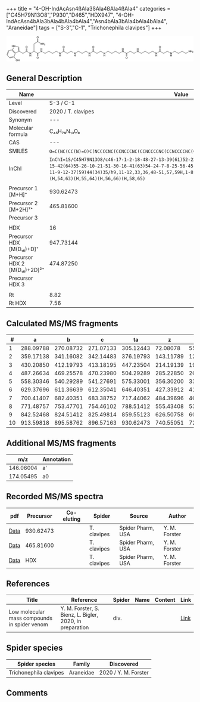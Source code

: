 +++
title = "4-OH-IndAcAsn4ßAla3ßAla4ßAla4ßAla4"
categories = ["C45H79N13O8","P930","D465","HDX947",
"4-OH-IndAcAsn4bAla3bAla4bAla4bAla4","Asn4bAla3bAla4bAla4bAla4",
"Araneidae"]
tags = ["S-3","C-1",
"Trichonephila clavipes"]
+++

![](/img/4-OH-IndAcAsn4bAla3bAla4bAla4bAla4.png)

## General Description

| Name                       | Value              |
|----------------------------|--------------------|
| Level                      | S-3 / C-1          |
| Discovered                 | 2020 / T. clavipes |
| Synonym                    | ---                |
| Molecular formula          | C₄₅H₇₉N₁₃O₈                   |
| CAS                        | ---                |
| SMILES | `O=C(NC(CC(N)=O)C(NCCCCNC(CCNCCCNC(CCNCCCCNC(CCNCCCCNC(CCNCCCCN)=O)=O)=O)=O)=O)CC1=CNC2=C1C(O)=CC=C2`  |
| InChI  | `InChI=1S/C45H79N13O8/c46-17-1-2-18-48-27-13-39(61)52-22-5-3-19-49-28-14-40(62)53-23-6-4-20-50-29-15-42(64)55-26-10-21-51-30-16-41(63)54-24-7-8-25-56-45(66)36(32-38(47)60)58-43(65)31-34-33-57-35-11-9-12-37(59)44(34)35/h9,11-12,33,36,48-51,57,59H,1-8,10,13-32,46H2,(H2,47,60)(H,52,61)(H,53,62)(H,54,63)(H,55,64)(H,56,66)(H,58,65)`  |
|                            |                    |
| Precursor 1 [M+H]⁺         | 930.62473                   |
| Precursor 2 [M+2H]²⁺       | 465.81600                   |
| Precursor 3                |                    |
|                            |                    |
| HDX                        | 16                   |
| Precursor HDX   [M(D₁₆)+D]⁺   | 947.73144                   |
| Precursor HDX 2 [M(D₁₆)+2D]²⁺ | 474.87250                   |
| Precursor HDX 3            |                    |
|                            |                    |
| Rt                         | 8.82                   |
| Rt HDX                     | 7.56                   |

## Calculated MS/MS fragments

| # | a         | b         | c         | ta        | z         | y         | tz        |
|---|-----------|-----------|-----------|-----------|-----------|-----------|-----------|
| 1 | 288.09788 | 270.08732 | 271.07133 | 305.12443 | 72.08078 | 55.05423 | 89.10732 |
| 2 | 359.17138 | 341.16082 | 342.14483 | 376.19793 | 143.11789 | 126.09134 | 160.14444 |
| 3 | 430.20850 | 412.19793 | 413.18195 | 447.23504 | 214.19139 | 197.16484 | 231.21794 |
| 4 | 487.26634 | 469.25578 | 470.23980 | 504.29289 | 285.22850 | 268.20195 | 302.25505 |
| 5 | 558.30346 | 540.29289 | 541.27691 | 575.33001 | 356.30200 | 339.27545 | 373.32855 |
| 6 | 629.37696 | 611.36639 | 612.35041 | 646.40351 | 427.33912 | 410.31257 | 444.36566 |
| 7 | 700.41407 | 682.40351 | 683.38752 | 717.44062 | 484.39696 | 467.37042 | 501.42351 |
| 8 | 771.48757 | 753.47701 | 754.46102 | 788.51412 | 555.43408 | 538.40753 | 572.46063 |
| 9 | 842.52468 | 824.51412 | 825.49814 | 859.55123 | 626.50758 | 609.48103 | 643.53413 |
| 10 | 913.59818 | 895.58762 | 896.57163 | 930.62473 | 740.55051 | 723.52396 | 757.57705 |

## Additional MS/MS fragments

| m/z | Annotation |
|-----|------------|
| 146.06004    | a'   |
| 174.05495    | a0   |

## Recorded MS/MS spectra

| pdf                                             | Precursor | Co-eluting | Spider      | Source                       | Author        |
|-------------------------------------------------|-----------|------------|-------------|------------------------------|---------------|
| [Data](/pdf/N-clavipes/930_4-OH-IndAcAsn4bAla3bAla4bAla4bAla4_Nc.pdf) | 930.62473 |           | T. clavipes | Spider Pharm, USA | Y. M. Forster |
| [Data](/pdf/N-clavipes/930_4-OH-IndAcAsn4bAla3bAla4bAla4bAla4_Nc_2.pdf) | 465.81600 |           | T. clavipes | Spider Pharm, USA | Y. M. Forster |
| [Data](/pdf/N-clavipes/930_4-OH-IndAcAsn4bAla3bAla4bAla4bAla4_Nc_HDX.pdf) | HDX |           | T. clavipes | Spider Pharm, USA | Y. M. Forster |

## References

| Title | Reference | Spider | Name | Content | Link |
|-------|-----------|--------|------|---------|------|
| Low molecular mass compounds in spider venom      | Y. M. Forster, S. Bienz, L. Bigler, 2020, in preparation          | div.       |   |   | [Link](unknown) |

## Spider species

| Spider species     | Family     | Discovered           |
|--------------------|------------|----------------------|
| Trichonephila clavipes | Araneidae | 2020 / Y. M. Forster |


## Comments